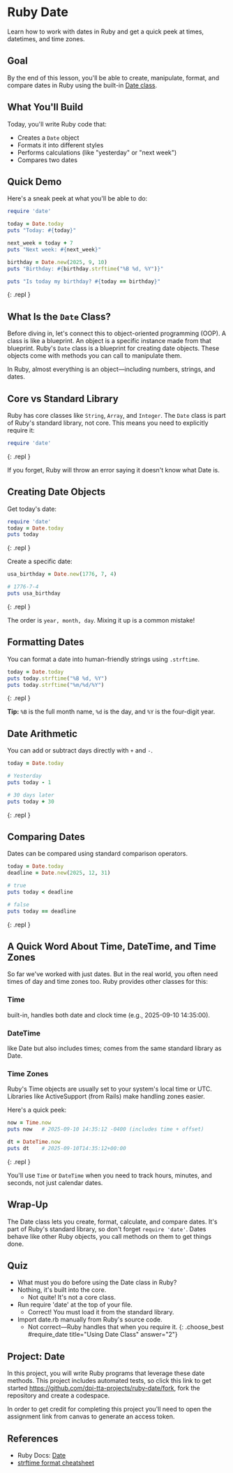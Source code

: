 # Ruby Date

Learn how to work with dates in Ruby and get a quick peek at times, datetimes, and time zones.

## Goal

By the end of this lesson, you'll be able to create, manipulate, format, and compare dates in Ruby using the built-in [Date class](https://docs.ruby-lang.org/en/master/Date.html).

## What You'll Build

Today, you'll write Ruby code that:

- Creates a `Date` object
- Formats it into different styles
- Performs calculations (like "yesterday" or "next week")
- Compares two dates

## Quick Demo

Here's a sneak peek at what you'll be able to do:

```ruby
require 'date'

today = Date.today
puts "Today: #{today}"

next_week = today + 7
puts "Next week: #{next_week}"

birthday = Date.new(2025, 9, 10)
puts "Birthday: #{birthday.strftime("%B %d, %Y")}"

puts "Is today my birthday? #{today == birthday}"
```
{: .repl }

## What Is the `Date` Class?

Before diving in, let's connect this to object-oriented programming (OOP). A class is like a blueprint. An object is a specific instance made from that blueprint. Ruby's `Date` class is a blueprint for creating date objects. These objects come with methods you can call to manipulate them.

<aside class="tip">
  In Ruby, almost everything is an object—including numbers, strings, and dates.
</aside>

## Core vs Standard Library

Ruby has core classes like `String`, `Array`, and `Integer`. The `Date` class is part of Ruby's standard library, not core. This means you need to explicitly require it:

```ruby
require 'date'
```
{: .repl }

If you forget, Ruby will throw an error saying it doesn't know what Date is.

## Creating Date Objects

Get today's date:

```ruby
require 'date'
today = Date.today
puts today
```
{: .repl }

Create a specific date:

```ruby
usa_birthday = Date.new(1776, 7, 4)

# 1776-7-4
puts usa_birthday
```
{: .repl }

<aside class="warning">
  The order is <code>year, month, day</code>. Mixing it up is a common mistake!
</aside>

## Formatting Dates

You can format a date into human-friendly strings using `.strftime`.

```ruby
today = Date.today
puts today.strftime("%B %d, %Y")
puts today.strftime("%m/%d/%Y")
```
{: .repl }

<aside class="tip">
<strong>Tip:</strong> <code>%B</code> is the full month name, <code>%d</code> is the day, and <code>%Y</code> is the four-digit year. </aside>

## Date Arithmetic

You can add or subtract days directly with `+` and `-`.

```ruby
today = Date.today

# Yesterday
puts today - 1

# 30 days later
puts today + 30
```
{: .repl }

## Comparing Dates

Dates can be compared using standard comparison operators.

```ruby
today = Date.today
deadline = Date.new(2025, 12, 31)

# true
puts today < deadline

# false
puts today == deadline
```
{: .repl }

## A Quick Word About Time, DateTime, and Time Zones

So far we've worked with just dates. But in the real world, you often need times of day and time zones too. Ruby provides other classes for this:

### Time

built-in, handles both date and clock time (e.g., 2025-09-10 14:35:00).

### DateTime

like Date but also includes times; comes from the same standard library as Date.

### Time Zones

Ruby's Time objects are usually set to your system's local time or UTC. Libraries like ActiveSupport (from Rails) make handling zones easier.

Here's a quick peek:

```ruby
now = Time.now
puts now   # 2025-09-10 14:35:12 -0400 (includes time + offset)

dt = DateTime.now
puts dt    # 2025-09-10T14:35:12+00:00
```
{: .repl }

<aside class="tip">
  You'll use <code>Time</code> or <code>DateTime</code> when you need to track hours, minutes, and seconds, not just calendar dates.
</aside>

## Wrap-Up

The Date class lets you create, format, calculate, and compare dates. It's part of Ruby's standard library, so don't forget `require 'date'`. Dates behave like other Ruby objects, you call methods on them to get things done.

## Quiz

- What must you do before using the Date class in Ruby?
- Nothing, it's built into the core.
  - Not quite! It's not a core class.
- Run require 'date' at the top of your file.
  - Correct! You must load it from the standard library.
- Import date.rb manually from Ruby's source code.
  - Not correct—Ruby handles that when you require it.
{: .choose_best #require_date title="Using Date Class" answer="2"}

## Project: Date

In this project, you will write Ruby programs that leverage these date methods. This project includes automated tests, so click this link to get started <https://github.com/dpi-tta-projects/ruby-date/fork>, fork the repository and create a codespace.

<aside class="warning">
  In order to get credit for completing this project you'll need to open the assignment link from canvas to generate an access token.
</aside>

## References

- Ruby Docs: [Date](https://docs.ruby-lang.org/en/master/Date.html)
- [strftime format cheatsheet](https://devhints.io/strftime)
